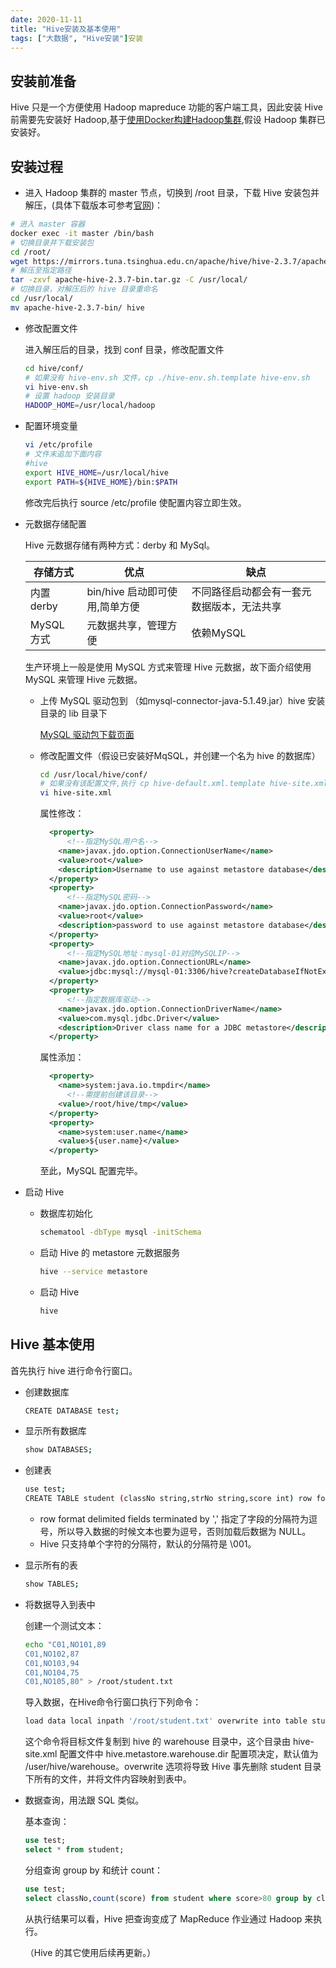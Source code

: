```yaml
---
date: 2020-11-11
title: "Hive安装及基本使用"
tags: ["大数据", "Hive安装"]安装
---
```


## 安装前准备

Hive 只是一个方便使用 Hadoop mapreduce 功能的客户端工具，因此安装 Hive 前需要先安装好 Hadoop,基于[使用Docker构建Hadoop集群](https://vigorous-wozniak-4b6bd2.netlify.app/%E5%A4%A7%E6%95%B0%E6%8D%AE/%E4%BD%BF%E7%94%A8docker%E6%9E%84%E5%BB%BAhadoop%E9%9B%86%E7%BE%A4/),假设 Hadoop 集群已安装好。

## 安装过程

- 进入 Hadoop 集群的 master 节点，切换到 /root 目录，下载 Hive 安装包并解压，(具体下载版本可参考[官网](https://hive.apache.org/downloads.html))：

```bash
# 进入 master 容器
docker exec -it master /bin/bash
# 切换目录并下载安装包
cd /root/
wget https://mirrors.tuna.tsinghua.edu.cn/apache/hive/hive-2.3.7/apache-hive-2.3.7-bin.tar.gz
# 解压至指定路径
tar -zxvf apache-hive-2.3.7-bin.tar.gz -C /usr/local/
# 切换目录，对解压后的 hive 目录重命名
cd /usr/local/
mv apache-hive-2.3.7-bin/ hive 
```

- 修改配置文件

  进入解压后的目录，找到 conf 目录，修改配置文件

  ```bash
  cd hive/conf/
  # 如果没有 hive-env.sh 文件，cp ./hive-env.sh.template hive-env.sh
  vi hive-env.sh
  # 设置 hadoop 安装目录
  HADOOP_HOME=/usr/local/hadoop
  ```

- 配置环境变量

  ```bash
  vi /etc/profile
  # 文件末追加下面内容
  #hive
  export HIVE_HOME=/usr/local/hive  
  export PATH=${HIVE_HOME}/bin:$PATH
  ```

  修改完后执行 source /etc/profile 使配置内容立即生效。

- 元数据存储配置

  Hive 元数据存储有两种方式：derby 和 MySql。

  | 存储方式   | 优点                           | 缺点                                       |
  | ---------- | ------------------------------ | ------------------------------------------ |
  | 内置 derby | bin/hive 启动即可使用,简单方便 | 不同路径启动都会有一套元数据版本，无法共享 |
  | MySQL 方式 | 元数据共享，管理方便           | 依赖MySQL                                  |

  生产环境上一般是使用 MySQL 方式来管理 Hive 元数据，故下面介绍使用 MySQL 来管理 Hive 元数据。

  - 上传 MySQL 驱动包到 （如mysql-connector-java-5.1.49.jar）hive 安装目录的 lib 目录下

    [MySQL 驱动包下载页面](https://dev.mysql.com/downloads/connector/j/5.1.html)

  - 修改配置文件（假设已安装好MqSQL，并创建一个名为 hive 的数据库）

    ```bash
    cd /usr/local/hive/conf/
    # 如果没有该配置文件,执行 cp hive-default.xml.template hive-site.xml 
    vi hive-site.xml  
    ```

    属性修改：

    ```xml
      <property>
          <!--指定MySQL用户名-->
        <name>javax.jdo.option.ConnectionUserName</name>
        <value>root</value>
        <description>Username to use against metastore database</description>
      </property>
      <property>
          <!--指定MySQL密码-->
        <name>javax.jdo.option.ConnectionPassword</name>
        <value>root</value>
        <description>password to use against metastore database</description>
      </property>
      <property>
          <!--指定MySQL地址：mysql-01对应MySQLIP-->
        <name>javax.jdo.option.ConnectionURL</name>
        <value>jdbc:mysql://mysql-01:3306/hive?createDatabaseIfNotExist=true</value>
      </property>
      <property>
          <!--指定数据库驱动-->
        <name>javax.jdo.option.ConnectionDriverName</name>
        <value>com.mysql.jdbc.Driver</value>
        <description>Driver class name for a JDBC metastore</description>
      </property>
    ```

    属性添加：

    ```xml
      <property>
        <name>system:java.io.tmpdir</name>
          <!--需提前创建该目录-->
        <value>/root/hive/tmp</value>
      </property>
      <property>
        <name>system:user.name</name>
        <value>${user.name}</value>
      </property>
    ```

    至此，MySQL 配置完毕。

- 启动 Hive

  - 数据库初始化

    ```bash
    schematool -dbType mysql -initSchema
    ```

  - 启动 Hive 的 metastore 元数据服务

    ```bash
    hive --service metastore
    ```

  - 启动 Hive

    ```bash
    hive
    ```

## Hive 基本使用

首先执行 hive 进行命令行窗口。

- 创建数据库

  ```bash
  CREATE DATABASE test;
  ```

- 显示所有数据库

  ```bash
  show DATABASES;
  ```

- 创建表

  ```bash
  use test;
  CREATE TABLE student (classNo string,strNo string,score int) row format delimited fields terminated by ',';
  ```

  - row format delimited fields terminated by ',' 指定了字段的分隔符为逗号，所以导入数据的时候文本也要为逗号，否则加载后数据为 NULL。
  - Hive 只支持单个字符的分隔符，默认的分隔符是 \001。

- 显示所有的表

  ```bash
  show TABLES;
  ```

- 将数据导入到表中

  创建一个测试文本：

  ```bash
  echo "C01,NO101,89
  C01,NO102,87
  C01,NO103,94
  C01,NO104,75
  C01,NO105,80" > /root/student.txt
  ```

  导入数据，在Hive命令行窗口执行下列命令：

  ```bash
  load data local inpath '/root/student.txt' overwrite into table student;
  ```

  这个命令将目标文件复制到 hive 的 warehouse 目录中，这个目录由 hive-site.xml 配置文件中 hive.metastore.warehouse.dir 配置项决定，默认值为 /user/hive/warehouse。overwrite 选项将导致 Hive 事先删除 student 目录下所有的文件，并将文件内容映射到表中。

- 数据查询，用法跟 SQL 类似。

  基本查询：

  ```sql
  use test;
  select * from student;
  ```

   分组查询 group by 和统计 count：

  ```sql
  use test;
  select classNo,count(score) from student where score>80 group by classNo;
  ```

  从执行结果可以看，Hive 把查询变成了 MapReduce 作业通过 Hadoop 来执行。

  （Hive 的其它使用后续再更新。）